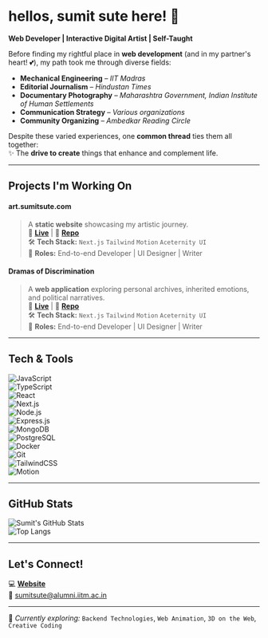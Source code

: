 # hellos, sumit sute here! 🌱

**Web Developer | Interactive Digital Artist | Self-Taught**

Before finding my rightful place in **web development** (and in my partner's heart! 💕), my path took me through diverse fields:  

- **Mechanical Engineering** – *IIT Madras*  
- **Editorial Journalism** – *Hindustan Times*  
- **Documentary Photography** – *Maharashtra Government, Indian Institute of Human Settlements*  
- **Communication Strategy** – *Various organizations*  
- **Community Organizing** – *Ambedkar Reading Circle*  

Despite these varied experiences, one **common thread** ties them all together:  
✨ The **drive to create** things that enhance and complement life.  

---

## Projects I'm Working On

#### art.sumitsute.com
> A **static website** showcasing my artistic journey.  
🔗 **[Live](https://art.sumitsute.com)** | 📂 **[Repo](https://github.com/sutesumit/jaybhim_affirma)**  
🛠 **Tech Stack:** `Next.js` `Tailwind` `Motion` `Aceternity UI`  
📌 **Roles:** End-to-end Developer | UI Designer | Writer  

#### Dramas of Discrimination
> A **web application** exploring personal archives, inherited emotions, and political narratives.  
🔗 **[Live](https://www.dod.sumitsute.com/)** | 📂 **[Repo](https://github.com/sutesumit/dodpage)**  
🛠 **Tech Stack:** `Next.js` `Tailwind` `Motion` `Aceternity UI`  
📌 **Roles:** End-to-end Developer | UI Designer | Writer  

---

## Tech & Tools

![JavaScript](https://img.shields.io/badge/JavaScript-F7DF1E?style=flat-square&logo=javascript&logoColor=black)  
![TypeScript](https://img.shields.io/badge/TypeScript-3178C6?style=flat-square&logo=typescript&logoColor=white)  
![React](https://img.shields.io/badge/React-61DAFB?style=flat-square&logo=react&logoColor=black)  
![Next.js](https://img.shields.io/badge/Next.js-000000?style=flat-square&logo=nextdotjs&logoColor=white)  
![Node.js](https://img.shields.io/badge/Node.js-339933?style=flat-square&logo=nodedotjs&logoColor=white)  
![Express.js](https://img.shields.io/badge/Express.js-000000?style=flat-square&logo=express&logoColor=white)  
![MongoDB](https://img.shields.io/badge/MongoDB-47A248?style=flat-square&logo=mongodb&logoColor=white)  
![PostgreSQL](https://img.shields.io/badge/PostgreSQL-4169E1?style=flat-square&logo=postgresql&logoColor=white)  
![Docker](https://img.shields.io/badge/Docker-2496ED?style=flat-square&logo=docker&logoColor=white)  
![Git](https://img.shields.io/badge/Git-F05032?style=flat-square&logo=git&logoColor=white)  
![TailwindCSS](https://img.shields.io/badge/TailwindCSS-06B6D4?style=flat-square&logo=tailwindcss&logoColor=white)  
![Motion](https://img.shields.io/badge/Motion-ED2590?style=flat-square&logo=framer&logoColor=white)  

---

## GitHub Stats

![Sumit's GitHub Stats](https://github-readme-stats.vercel.app/api?username=sutesumit&show_icons=true&theme=radical)  
![Top Langs](https://github-readme-stats.vercel.app/api/top-langs/?username=sutesumit&layout=compact&theme=radical)  

---

## Let's Connect!

💻 **[Website](https://sumitsute.com)**  
📧 sumitsute@alumni.iitm.ac.in  

---

🔧 *Currently exploring:* `Backend Technologies`, `Web Animation`, `3D on the Web`, `Creative Coding`
